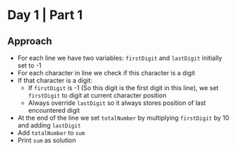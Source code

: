 # Day 1 | Part 1

## Approach
- For each line we have two variables: ``firstDigit`` and ``lastDigit`` initially set to -1
- For each character in line we check if this character is a digit
- If that character is a digit:
    - If ``firstDigit`` is -1 (So this digit is the first digit in this line), we set ``firstDigit`` to digit at current character position
    - Always override ``lastDigit`` so it always stores position of last encountered digit
- At the end of the line we set ``totalNumber`` by multiplying ``firstDigit`` by 10 and adding ``lastDigit``
- Add ``totalNumber`` to ``sum``
- Print ``sum`` as solution